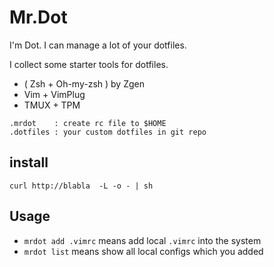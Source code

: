 # Mr.Dot
I'm Dot. I can manage a lot of your dotfiles.

I collect some starter tools for dotfiles.

- ( Zsh + Oh-my-zsh ) by Zgen
- Vim + VimPlug
- TMUX + TPM

```
.mrdot    : create rc file to $HOME
.dotfiles : your custom dotfiles in git repo
```

## install
```
curl http://blabla  -L -o - | sh
```

## Usage
- `mrdot add .vimrc` means add local `.vimrc` into the system
- `mrdot list` means show all local configs which you added
